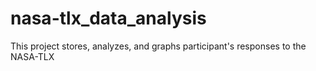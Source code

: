 # nasa-tlx_data_analysis
This project stores, analyzes, and graphs participant's responses to the NASA-TLX
